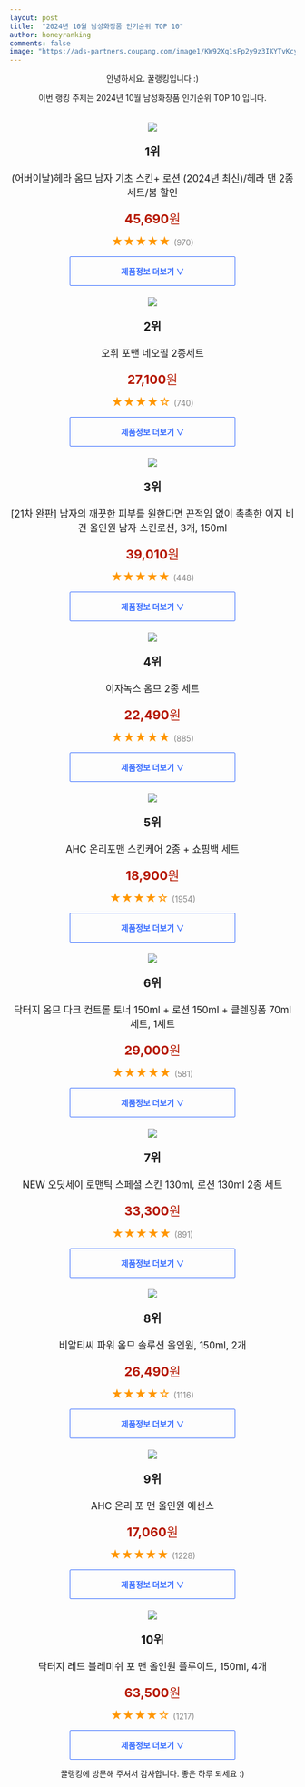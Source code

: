 ```yaml
---
layout: post
title:  "2024년 10월 남성화장품 인기순위 TOP 10"
author: honeyranking
comments: false
image: "https://ads-partners.coupang.com/image1/KW92Xq1sFp2y9z3IKYTvKcyvC8Yv-nBtF7Pb5hqmWvi-iHmHhm-rCJ8QvyICL-kweIJnH--H82GcLQiRtweLIchEhFcGbb2_G6NWEEGsniQ7xswYTxxVEJYru99o5SftS4hdajGRln_xM9-p1PwfinXSvgY-g5jIku39Sy_HKlXIxNadnRCQq6AgydaQVooHQJ7xRTeXzQ5Uerv7tn0ytnf6r40Mi7DEx2VnAl2l53_aqsfgl2KKmPrNvCrBCdEQgNonf3kw2NW7pSg8kz04XbZwM2sWXtQrLXQH6B7kxCakkWI1HCGsocgk"
---
```

<p style="text-align: center;">안녕하세요. 꿀랭킹입니다 :)</p>
<p style="text-align: center;">이번 랭킹 주제는 2024년 10월 남성화장품 인기순위 TOP 10 입니다.</p><center><img src="https://ads-partners.coupang.com/image1/KW92Xq1sFp2y9z3IKYTvKcyvC8Yv-nBtF7Pb5hqmWvi-iHmHhm-rCJ8QvyICL-kweIJnH--H82GcLQiRtweLIchEhFcGbb2_G6NWEEGsniQ7xswYTxxVEJYru99o5SftS4hdajGRln_xM9-p1PwfinXSvgY-g5jIku39Sy_HKlXIxNadnRCQq6AgydaQVooHQJ7xRTeXzQ5Uerv7tn0ytnf6r40Mi7DEx2VnAl2l53_aqsfgl2KKmPrNvCrBCdEQgNonf3kw2NW7pSg8kz04XbZwM2sWXtQrLXQH6B7kxCakkWI1HCGsocgk" style="margin-top:20px" /></center><p style="text-align: center; font-size: 20px"><b>1위</b></p><p style="text-align: center; font-size: 17px">(어버이날)헤라 옴므 남자 기초 스킨+ 로션 (2024년 최신)/헤라 맨 2종세트/봄 할인</p><p style="text-align: center;"><span style="color: #b61800; font-size: 22px;"><b>45,690</b>원</span></p><p style="text-align: center;"><span style="color: #ff9600; font-size: 20px;">★★★★★ </span><span style="color: #878787;">(970)</span></p><center><a href="https://link.coupang.com/re/AFFSDP?lptag=AF3899140&subid=honeyrank&pageKey=7415691384&itemId=19224507810&vendorItemId=87184159636&traceid=V0-153-c5a5761273ed3bbe&requestid=20241016130001139114430810&token=31850C%7CMIXED"><div style="font-size: 14px; display: inline-block; padding: 15px 90px; color: #346aff; border-radius: 2px; border: 1px solid #346aff; cursor: pointer;"><b>제품정보 더보기 &or;</b></div></a></center><center><img src="https://ads-partners.coupang.com/image1/rC2f7EqaeFuJfR67rCFp77PjWclwcHTJv6Y-N2H7rgxu5G4zWwbt15QiVuXfdaJzRdG0x--uHflfBEHg9Kua3OeGQtG2v8eJJHPaXMz-PCjcytZr9ZrwZ11h96kFXu86uDbUykqLwENTTIynjILQM_LKOkvXvvxq95kD3-EjYaN0ts8e9gDP90Ue9Z1UlqVCITZx-8J1R5Nxei-hHiKaiWW2YeMlr7eJ-4ybrzc11wZ8lYgCYc0uLVDhF_WYG9vlfidl6K3cwxHwbYY31OV6SBxOmB6XbUwEtAt8Tyq1WiEZGzpSDhSQY-E=" style="margin-top:20px" /></center><p style="text-align: center; font-size: 20px"><b>2위</b></p><p style="text-align: center; font-size: 17px">오휘 포맨 네오필 2종세트</p><p style="text-align: center;"><span style="color: #b61800; font-size: 22px;"><b>27,100</b>원</span></p><p style="text-align: center;"><span style="color: #ff9600; font-size: 20px;">★★★★☆ </span><span style="color: #878787;">(740)</span></p><center><a href="https://link.coupang.com/re/AFFSDP?lptag=AF3899140&subid=honeyrank&pageKey=7440372748&itemId=19346083327&vendorItemId=88448996491&traceid=V0-153-63d781973a3d4360&requestid=20241016130001139114430810&token=31850C%7CMIXED"><div style="font-size: 14px; display: inline-block; padding: 15px 90px; color: #346aff; border-radius: 2px; border: 1px solid #346aff; cursor: pointer;"><b>제품정보 더보기 &or;</b></div></a></center><center><img src="https://ads-partners.coupang.com/image1/pWKF6zJNGXA5J8GJpUCIwOoaN1R-MIKY5k2Buj64azj3H88Amc1RiVOkdwNaVeSGJJTvQYkU3UoOI9iHpewWJsV706dScerAPReittJAbh6iS5CSEu3-dQZyCDSdNWNG7hKQ2-q08Jgu_HxzQ9qw0nDyRlqk92tXg36NIPvdVqSRaKlTkFMrmrqEdbszMUPeaD8Reox_4CjDQ3jPNy5seIiU2UiYazpyD4HmNo9dbMG43reWk9EmWCi18cK2jS3mlU1f0tKI-d1s8r_jFy71wwog6ekon06TeODLTR3EePpmI4cwabYBJku0bICRYF4=" style="margin-top:20px" /></center><p style="text-align: center; font-size: 20px"><b>3위</b></p><p style="text-align: center; font-size: 17px">[21차 완판] 남자의 깨끗한 피부를 원한다면 끈적임 없이 촉촉한 이지 비건 올인원 남자 스킨로션, 3개, 150ml</p><p style="text-align: center;"><span style="color: #b61800; font-size: 22px;"><b>39,010</b>원</span></p><p style="text-align: center;"><span style="color: #ff9600; font-size: 20px;">★★★★★ </span><span style="color: #878787;">(448)</span></p><center><a href="https://link.coupang.com/re/AFFSDP?lptag=AF3899140&subid=honeyrank&pageKey=8024311868&itemId=23155081422&vendorItemId=90187901211&traceid=V0-153-d1719f0ba482a8a3&clickBeacon=1df1f1f0-8b73-11ef-a242-fcb748a1c2a2%7E3&requestid=20241016130001139114430810&token=31850C%7CMIXED"><div style="font-size: 14px; display: inline-block; padding: 15px 90px; color: #346aff; border-radius: 2px; border: 1px solid #346aff; cursor: pointer;"><b>제품정보 더보기 &or;</b></div></a></center><center><img src="https://ads-partners.coupang.com/image1/Xh80O_ToBTtO8f7RXpZlWk-ZVUpegUQ9--klur8bOd26bagyqr66dAlIDET6IswoOyF1v_oBxINaZgArQsmQ-mOruhuUdZ8ItDRsm1Bppr1lo0lHizSXDJXSXaHNJDeycA4tADu1IJJxWM0AMRVG8Yfmf8ZCI9YeKE63WLqyeCXeU05W2lslrPAIg4MhABArvSaIgt-bj6JIGR7XMRYEHXB_VFYNkpMyag_gki37-3D2g_BM9GLO0HS5EQ1HGUaiH1KpJTxrLSqdDek4Jdtrbd2oZ8E8BvNXbPw=" style="margin-top:20px" /></center><p style="text-align: center; font-size: 20px"><b>4위</b></p><p style="text-align: center; font-size: 17px">이자녹스 옴므 2종 세트</p><p style="text-align: center;"><span style="color: #b61800; font-size: 22px;"><b>22,490</b>원</span></p><p style="text-align: center;"><span style="color: #ff9600; font-size: 20px;">★★★★★ </span><span style="color: #878787;">(885)</span></p><center><a href="https://link.coupang.com/re/AFFSDP?lptag=AF3899140&subid=honeyrank&pageKey=550065&itemId=1928553&vendorItemId=3001687047&traceid=V0-153-56e755fe6397172f&requestid=20241016130001139114430810&token=31850C%7CMIXED"><div style="font-size: 14px; display: inline-block; padding: 15px 90px; color: #346aff; border-radius: 2px; border: 1px solid #346aff; cursor: pointer;"><b>제품정보 더보기 &or;</b></div></a></center><center><img src="https://ads-partners.coupang.com/image1/6kOADvNWOcIKUmiP6tOdawOVSE44a9l3J9QPi4G2xi9YqfWRg5V8WMetTLsHJVbOLig2XXcgVq2Gm1vT86nal6yPETtaKSxqJMrYv_PVsTx633oVIhNSTpw6BU4H-06lKwhmUFxUfHeXN_qDbb56t0aE3Up20rAwA2vd147ZbpD_i6wDfLMFA0Eauvfa8IpHl8bQawbSI8fIul8_ICGx_DnPCW5BabdX81RmKI-A8fg5cji2HNyWSz1UWtIi00hyfGj0aTLrsBZYZE3sneVGxMnr_Rs4WzH_" style="margin-top:20px" /></center><p style="text-align: center; font-size: 20px"><b>5위</b></p><p style="text-align: center; font-size: 17px">AHC 온리포맨 스킨케어 2종 + 쇼핑백 세트</p><p style="text-align: center;"><span style="color: #b61800; font-size: 22px;"><b>18,900</b>원</span></p><p style="text-align: center;"><span style="color: #ff9600; font-size: 20px;">★★★★☆ </span><span style="color: #878787;">(1954)</span></p><center><a href="https://link.coupang.com/re/AFFSDP?lptag=AF3899140&subid=honeyrank&pageKey=7057960959&itemId=12331177139&vendorItemId=3116842773&traceid=V0-153-fe1d37f7c7da59bd&requestid=20241016130001139114430810&token=31850C%7CMIXED"><div style="font-size: 14px; display: inline-block; padding: 15px 90px; color: #346aff; border-radius: 2px; border: 1px solid #346aff; cursor: pointer;"><b>제품정보 더보기 &or;</b></div></a></center><center><img src="https://ads-partners.coupang.com/image1/aL-393jwZddK_N-VaF64RkTWexHPfk8IJ9oSxdo-eoHZge3Am_OTsv-ABta1l6BVBJcYdadcG-kfTjIDq3ASVHzOHOJ72keS05_-gv-l1Eytm8hYCKm7YhbJsuC9YpalE79FH00v_y_4dkxAUZlTWokkEehpomMd0hW--38PdNSkT-CbbkA5lf3cUaXmiOcM24ECxsynFJhNCeKltdw0CjHhw6hPRCOQ8LLMEXvyJcrENo-vTik7CjFuXyz2IVRPKdRLPOaFpAbjh92125jaZsVFjn4f058MG9MlkovqkQ==" style="margin-top:20px" /></center><p style="text-align: center; font-size: 20px"><b>6위</b></p><p style="text-align: center; font-size: 17px">닥터지 옴므 다크 컨트롤 토너 150ml + 로션 150ml + 클렌징폼 70ml 세트, 1세트</p><p style="text-align: center;"><span style="color: #b61800; font-size: 22px;"><b>29,000</b>원</span></p><p style="text-align: center;"><span style="color: #ff9600; font-size: 20px;">★★★★★ </span><span style="color: #878787;">(581)</span></p><center><a href="https://link.coupang.com/re/AFFSDP?lptag=AF3899140&subid=honeyrank&pageKey=6487506763&itemId=14227644197&vendorItemId=81472944687&traceid=V0-153-097c98908d758e78&clickBeacon=1df1f1f0-8b73-11ef-b8a1-b9ffffd2ba43%7E3&requestid=20241016130001139114430810&token=31850C%7CMIXED"><div style="font-size: 14px; display: inline-block; padding: 15px 90px; color: #346aff; border-radius: 2px; border: 1px solid #346aff; cursor: pointer;"><b>제품정보 더보기 &or;</b></div></a></center><center><img src="https://ads-partners.coupang.com/image1/dzdMnNzr4sa32uUjd9r5tF5a6UTBKGlh7Oz8a0Zs3yikQONPNiChXP17cb-QTlyfkMG3jm76k_HEePDPbODTrJwU8IAJion_HyJPxGk40WiP4EdWLpScSQGivJ27PqzNdCNi_0HkvbAGRJsYd5ynUjndQxThbCVWHDzwsN8VCGV7P7gtgBtHLkjsQJzDTsTqCWz96hmiafwltgalQBlAHJQMeExZU1rUFULGwJjdKNkzomk697HZj24MqDUWnehjhVRrHt6dG4W4Ub11vo5mUn0fOXPHkIri58yA" style="margin-top:20px" /></center><p style="text-align: center; font-size: 20px"><b>7위</b></p><p style="text-align: center; font-size: 17px">NEW 오딧세이 로맨틱 스페셜 스킨 130ml, 로션 130ml 2종 세트</p><p style="text-align: center;"><span style="color: #b61800; font-size: 22px;"><b>33,300</b>원</span></p><p style="text-align: center;"><span style="color: #ff9600; font-size: 20px;">★★★★★ </span><span style="color: #878787;">(891)</span></p><center><a href="https://link.coupang.com/re/AFFSDP?lptag=AF3899140&subid=honeyrank&pageKey=7677967066&itemId=20500089500&vendorItemId=87578306649&traceid=V0-153-8750cfc9a3230a3f&requestid=20241016130001139114430810&token=31850C%7CMIXED"><div style="font-size: 14px; display: inline-block; padding: 15px 90px; color: #346aff; border-radius: 2px; border: 1px solid #346aff; cursor: pointer;"><b>제품정보 더보기 &or;</b></div></a></center><center><img src="https://ads-partners.coupang.com/image1/vzPTb187hup_nMrAvzMBuhc22ZH7zIG5JZOYmd9-PT4PqNb-SCVCXU7n2EAJwe5gMcUYZrNLL_ipgJkblCQU8Z-Jyt7yqNVFXvUQAGpaeZw5eu_GAYdVYtr6l8SKBRY3-MY8hOWWBemgsEcsIO0V1kFXgsbTWiwzBjbL3kVYlTN-_rtyOfxor7n7jPGEDb8_cdR8f1knc_3zRNDqjI2bYDnDyVo6-y3yUwJ_dx-Xjda7fbQebjtxD3yvHxzvZkobFtyvHGJuc7kP289lDnOd4-DW553e_Y0VWV3dpWFgTg==" style="margin-top:20px" /></center><p style="text-align: center; font-size: 20px"><b>8위</b></p><p style="text-align: center; font-size: 17px">비알티씨 파워 옴므 솔루션 올인원, 150ml, 2개</p><p style="text-align: center;"><span style="color: #b61800; font-size: 22px;"><b>26,490</b>원</span></p><p style="text-align: center;"><span style="color: #ff9600; font-size: 20px;">★★★★☆ </span><span style="color: #878787;">(1116)</span></p><center><a href="https://link.coupang.com/re/AFFSDP?lptag=AF3899140&subid=honeyrank&pageKey=8207952788&itemId=16917064668&vendorItemId=87730545775&traceid=V0-153-1ec684ad32a9625e&clickBeacon=1df21900-8b73-11ef-870b-3f9fd78835c1%7E3&requestid=20241016130001139114430810&token=31850C%7CMIXED"><div style="font-size: 14px; display: inline-block; padding: 15px 90px; color: #346aff; border-radius: 2px; border: 1px solid #346aff; cursor: pointer;"><b>제품정보 더보기 &or;</b></div></a></center><center><img src="https://ads-partners.coupang.com/image1/qh6O9VW3V0e_EsFkqhkCCq0ZHTARzzhed1ktsUCB-t3_Adb6W2-wjXwaXA_hUvC-hoLm_AsIWtaAt_XZzz7saENIy1aJnTS49Nf3DWycKcFAYSt9Sy_qWCg07DZXNz4WDuaqvcjRV0ghdpg2unwl_43Uro6qVuY4RwdSd-bjN9IGKOdHqObY8KpSBjJlXxo2Li0_YEy0v98lSLPq-slnby4OAas80-ci3F5hAq6nrc5pKCnh7Hkf-Sf0-afgmzI0im07yfzuLKmmSDeBXHpqLIqail7wj0jvi0B4JA==" style="margin-top:20px" /></center><p style="text-align: center; font-size: 20px"><b>9위</b></p><p style="text-align: center; font-size: 17px">AHC 온리 포 맨 올인원 에센스</p><p style="text-align: center;"><span style="color: #b61800; font-size: 22px;"><b>17,060</b>원</span></p><p style="text-align: center;"><span style="color: #ff9600; font-size: 20px;">★★★★★ </span><span style="color: #878787;">(1228)</span></p><center><a href="https://link.coupang.com/re/AFFSDP?lptag=AF3899140&subid=honeyrank&pageKey=6380289545&itemId=13947244364&vendorItemId=80806377344&traceid=V0-153-ded8ef139fb984f2&requestid=20241016130001139114430810&token=31850C%7CMIXED"><div style="font-size: 14px; display: inline-block; padding: 15px 90px; color: #346aff; border-radius: 2px; border: 1px solid #346aff; cursor: pointer;"><b>제품정보 더보기 &or;</b></div></a></center><center><img src="https://ads-partners.coupang.com/image1/WHXHXufxZv9GoyDhWFqJJIk8SWL-Cy1WOhNJ_lqan5TIWKkUY4lZdmpM93KUp-vohW2v-ss-JAD-U6jc3H9j3LMKNyy4Jpkwtubw_ee3-u0oTNa_MjFwQqjO8jTvQczJ0IGKehiMYECuCQ2Gcum0JbCu1k4WMP-t6ilWU_9vMyhfMaXaxUJ18ArKHcOIhSq_zeaZKIwhzKYQc-dSBlEzFnpxCVb45OB7aw1kz5ffQqQHq-Fx9vbSHxeYAbMygsc-1pbjnjAP6s0G8RxLxAAWBekYOV_5Ig6ogwscLICm7Po=" style="margin-top:20px" /></center><p style="text-align: center; font-size: 20px"><b>10위</b></p><p style="text-align: center; font-size: 17px">닥터지 레드 블레미쉬 포 맨 올인원 플루이드, 150ml, 4개</p><p style="text-align: center;"><span style="color: #b61800; font-size: 22px;"><b>63,500</b>원</span></p><p style="text-align: center;"><span style="color: #ff9600; font-size: 20px;">★★★★☆ </span><span style="color: #878787;">(1217)</span></p><center><a href="https://link.coupang.com/re/AFFSDP?lptag=AF3899140&subid=honeyrank&pageKey=1103663915&itemId=19167387936&vendorItemId=86285705901&traceid=V0-153-7c254512f1eb964e&clickBeacon=1df21900-8b73-11ef-bdac-e723dd0a147a%7E3&requestid=20241016130001139114430810&token=31850C%7CMIXED"><div style="font-size: 14px; display: inline-block; padding: 15px 90px; color: #346aff; border-radius: 2px; border: 1px solid #346aff; cursor: pointer;"><b>제품정보 더보기 &or;</b></div></a></center><p style="text-align: center;">꿀랭킹에 방문해 주셔서 감사합니다. 좋은 하루 되세요 :)</p>